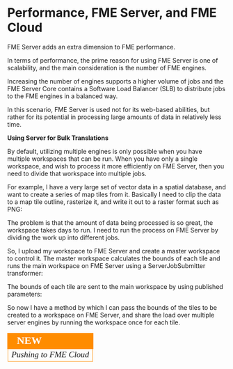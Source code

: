 # Performance, FME Server, and FME Cloud


FME Server adds an extra dimension to FME performance.

In terms of performance, the prime reason for using FME Server is one of scalability, and the main consideration is the number of FME engines.

Increasing the number of engines supports a higher volume of jobs and the FME Server Core contains a Software Load Balancer (SLB) to distribute jobs to the FME engines in a balanced way.

In this scenario, FME Server is used not for its web-based abilities, but rather for its potential in processing large amounts of data in relatively less time.

**Using Server for Bulk Translations**

By default, utilizing multiple engines is only possible when you have multiple workspaces that can be run. When you have only a single workspace, and wish to process it more efficiently on FME Server, then you need to divide that workspace into multiple jobs.

For example, I have a very large set of vector data in a spatial database, and want to create a series of map tiles from it. Basically I need to clip the data to a map tile outline, rasterize it, and write it out to a raster format such as PNG:

The problem is that the amount of data being processed is so great, the workspace takes days to run. I need to run the process on FME Server by dividing the work up into different jobs.

So, I upload my workspace to FME Server and create a master workspace to control it. The master workspace calculates the bounds of each tile and runs the main workspace on FME Server using a ServerJobSubmitter transformer:

The bounds of each tile are sent to the main workspace by using published parameters:

So now I have a method by which I can pass the bounds of the tiles to be created to a workspace on FME Server, and share the load over multiple server engines by running the workspace once for each tile.

<table style="border-spacing: 0px">
<tr>
<td style="vertical-align:middle;background-color:darkorange;border: 2px solid darkorange">
<i class="fa fa-bolt fa-lg fa-pull-left fa-fw" style="color:white;padding-right: 12px;vertical-align:text-top"></i>
<span style="color:white;font-size:x-large;font-weight: bold;font-family:serif">NEW</span>
</td>
</tr>

<tr>
<td style="border: 1px solid darkorange">
<span style="font-family:serif; font-style:italic; font-size:larger">
Pushing to FME Cloud
</span>
</td>
</tr>
</table>